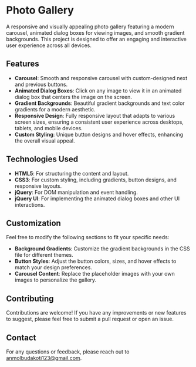 # Photo Gallery

A responsive and visually appealing photo gallery featuring a modern carousel, animated dialog boxes for viewing images, and smooth gradient backgrounds. This project is designed to offer an engaging and interactive user experience across all devices.

## Features

- **Carousel**: Smooth and responsive carousel with custom-designed next and previous buttons.
- **Animated Dialog Boxes**: Click on any image to view it in an animated dialog box that centers the image on the screen.
- **Gradient Backgrounds**: Beautiful gradient backgrounds and text color gradients for a modern aesthetic.
- **Responsive Design**: Fully responsive layout that adapts to various screen sizes, ensuring a consistent user experience across desktops, tablets, and mobile devices.
- **Custom Styling**: Unique button designs and hover effects, enhancing the overall visual appeal.

## Technologies Used

- **HTML5**: For structuring the content and layout.
- **CSS3**: For custom styling, including gradients, button designs, and responsive layouts.
- **jQuery**: For DOM manipulation and event handling.
- **jQuery UI**: For implementing the animated dialog boxes and other UI interactions.

## Customization

Feel free to modify the following sections to fit your specific needs:

- **Background Gradients**: Customize the gradient backgrounds in the CSS file for different themes.
- **Button Styles**: Adjust the button colors, sizes, and hover effects to match your design preferences.
- **Carousel Content**: Replace the placeholder images with your own images to personalize the gallery.

## Contributing

Contributions are welcome! If you have any improvements or new features to suggest, please feel free to submit a pull request or open an issue.

## Contact

For any questions or feedback, please reach out to [anmolbudakoti123@gmail.com](mailto:anmolbudakoti123@gmail.com).
